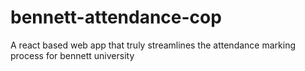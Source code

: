 # bennett-attendance-cop
A react based web app that truly streamlines the attendance marking process for bennett university
